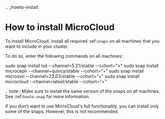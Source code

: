 .. _howto-install:

How to install MicroCloud
=========================

To install MicroCloud, install all required :ref:`snaps` on all machines that you want to include in your cluster.

To do so, enter the following commands on all machines::

  sudo snap install lxd --channel=5.21/stable --cohort="+"
  sudo snap install microceph --channel=quincy/stable --cohort="+"
  sudo snap install microovn --channel=22.03/stable --cohort="+"
  sudo snap install microcloud --channel=latest/stable --cohort="+"

.. note::
   Make sure to install the same version of the snaps on all machines.
   See :ref:`howto-snap` for more information.

   If you don't want to use MicroCloud's full functionality, you can install only some of the snaps.
   However, this is not recommended.

